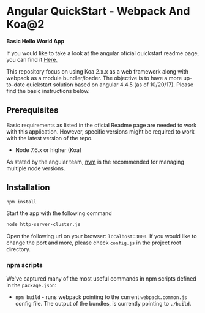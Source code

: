 # Angular QuickStart - Webpack And Koa@2

**Basic Hello World App**

If you would like to take a look at the angular oficial quickstart readme page, you can find it [Here.](https://github.com/angular/quickstart/blob/master/README.md)


This repository focus on using Koa 2.x.x as a web framework along with webpack as a module bundler/loader. The objective is to
have a more up-to-date quickstart solution based on angular 4.4.5 (as of 10/20/17). Please find the basic instructions below.

## Prerequisites

Basic requirements as listed in the oficial Readme page are needed to work with this application. However, specific versions
might be required to work with the latest version of the  repo.

* Node 7.6.x or higher (Koa)

 
As stated by the angular team, [nvm](https://github.com/creationix/nvm) is the recommended for managing multiple node
versions.

## Installation


```bash
npm install
```

Start the app with the following command

```bash
node http-server-cluster.js
```

Open the following url on your browser: `localhost:3000`. If you would like to change the port and more,
please check `config.js` in the project root directory.

### npm scripts

We've captured many of the most useful commands in npm scripts defined in the `package.json`:

* `npm build` - runs webpack pointing to the current `webpack.common.js` config file. The output of the bundles,
is currently pointing to `./build`.
